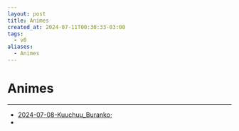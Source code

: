 ```yaml
---
layout: post
title: Animes
created_at: 2024-07-11T00:30:33-03:00
tags:
  - v0
aliases:
  - Animes
---
```

# Animes
---

-  [2024-07-08-Kuuchuu_Buranko](_draft/2024/07/2024-07-08-Kuuchuu_Buranko.md);
- 